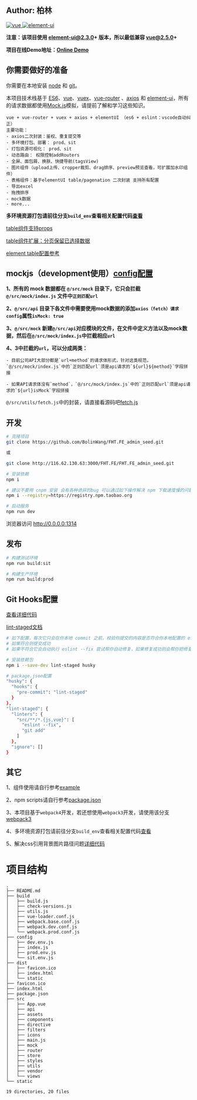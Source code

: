 ## Author: 柏林
<a href="https://github.com/vuejs/vue">
  <img src="https://img.shields.io/badge/vue-2.5.17-brightgreen.svg" alt="vue">
</a>
<a href="https://github.com/ElemeFE/element">
  <img src="https://img.shields.io/badge/element--ui-2.4.6-brightgreen.svg" alt="element-ui">
</a>

**注意：该项目使用 element-ui@2.3.0+ 版本，所以最低兼容 vue@2.5.0+**

**项目在线Demo地址：[Online Demo](https://bolinwang.github.io/FHT.FE_admin_seed/)**

## 你需要做好的准备

你需要在本地安装 [node](http://nodejs.org/) 和 [git](https://git-scm.com/)。

本项目技术栈基于 [ES6](http://es6.ruanyifeng.com/)、[vue](https://cn.vuejs.org/index.html)、[vuex](https://vuex.vuejs.org/zh-cn/)、[vue-router](https://router.vuejs.org/zh-cn/) 、[axios](https://github.com/axios/axios) 和 [element-ui](https://github.com/ElemeFE/element)，所有的请求数据都使用[Mock.js](https://github.com/nuysoft/Mock)模拟，请提前了解和学习这些知识。

```
vue + vue-router + vuex + axios + elementUI （es6 + eslint：vscode自动纠正）
主要功能：
- axios二次封装：鉴权、重复提交等
- 多环境打包、部署： prod、sit
- 打包资源可视化： prod、sit
- 动态路由： 权限控制addRouters
- 全屏、面包屑、换肤、快捷导航(tagsView)
- 图片组件（upload上传、cropper裁剪、drag排序、preview预览查看，可扩展加水印组件）
- 表格组件：基于elementUI table/pagenation 二次封装 支持所有配置
- 导出excel
- 拖拽排序
- mock数据
- more...

```

**多环境资源打包请前往分支`build_env`查看相关配置代码[查看](https://github.com/BolinWang/FHT.FE_admin_seed/commit/658426bc8b9edcc19f85cd3c67308f5f9b15ea7b)**

[table组件支持props](https://github.com/BolinWang/FHT.FE_admin_seed/blob/master/src/components/GridUnit/props.js)

[table组件扩展：分页保留已选择数据](https://github.com/BolinWang/FHT.FE_admin_seed/commit/329fe7fdc283c7f8a756e35d0faf2a073e59d757)

[element table配置参考](http://element-cn.eleme.io/#/zh-CN/component/table)

## mockjs（development使用）[config配置](https://github.com/BolinWang/FHT.FE_admin_seed/blob/master/config/dev.env.js)
**1、所有的 mock 数据都在 `@/src/mock` 目录下，它只会拦截 `@/src/mock/index.js` 文件中`正则匹配url`**

**2、`@/src/api` 目录下各文件中需要使用mock数据的添加`axios（fetch）请求 config`属性`isMock: true`**

**3、`@/src/mock` 新建`@/src/api`对应模块的文件，在文件中定义方法以及mock数据，然后在`@/src/mock/index.js`中拦截相应`url`**

**4、3中拦截的`url`，可以分成两类：**
```
- 目前公司API大部分都是`url+method`的请求体形式，针对这类规范，`@/src/mock/index.js`中的`正则匹配url`须是api请求的`${url}${method}`字段拼接

- 如果API请求体没有`method`，`@/src/mock/index.js`中的`正则匹配url`须是api请求的`${url}isMock`字段拼接
```
`@/src/utils/fetch.js`中的封装，请直接看源码吧[fetch.js](https://github.com/BolinWang/FHT.FE_admin_seed/blob/master/src/utils/fetch.js)

## 开发

```bash
# 克隆项目
git clone https://github.com/BolinWang/FHT.FE_admin_seed.git

或

git clone http://116.62.130.63:3000/FHT.FE/FHT.FE_admin_seed.git

# 安装依赖
npm i

# 建议不要用 cnpm 安装 会有各种诡异的bug 可以通过如下操作解决 npm 下载速度慢的问题
npm i --registry=https://registry.npm.taobao.org

# 启动服务
npm run dev
```

浏览器访问 http://0.0.0.0:1314

## 发布

```bash
# 构建测试环境
npm run build:sit

# 构建生产环境
npm run build:prod
```

## Git Hooks配置

[查看详细代码](https://github.com/BolinWang/FHT.FE_admin_seed/commit/3e8061b2d89af7b40c363cf3cc5c637a09f1c436)

[lint-staged文档](https://github.com/okonet/lint-staged/blob/master/README.md)

```bash
# 如下配置，每次它只会在你本地 commit 之前，校验你提交的内容是否符合你本地配置的 eslint规则
# 如果符合则提交成功
# 如果不符合它会自动执行 eslint --fix 尝试帮你自动修复，如果修复成功则会帮你把修复好的代码提交，如果失败，则会提示你错误，让你修好这个错误之后才能允许你提交代码。

# 安装依赖包
npm i --save-dev lint-staged husky

# package.json配置
"husky": {
  "hooks": {
    "pre-commit": "lint-staged"
  }
},
"lint-staged": {
  "linters": {
    "src/**/*.{js,vue}": [
      "eslint --fix",
      "git add"
    ]
  },
  "ignore": []
}
```

## 其它
1、组件使用请自行参考[example](https://github.com/BolinWang/FHT.FE_admin_seed/tree/master/src/views/example)

2、npm scripts请自行参考[package.json](https://github.com/BolinWang/FHT.FE_admin_seed/blob/master/package.json)

3、本项目基于`webpack4`开发，若还想使用`webpack3`开发，请使用该分支[webpack3](https://github.com/BolinWang/FHT.FE_admin_seed/tree/webpack3)

4、多环境资源打包请前往分支`build_env`查看相关配置代码[查看](https://github.com/BolinWang/FHT.FE_admin_seed/commit/658426bc8b9edcc19f85cd3c67308f5f9b15ea7b)

5、解决css引用背景图片路径问题[详细代码](https://github.com/BolinWang/FHT.FE_admin_seed/commit/75227eab39eb74c21ed4945a3256553f83252246)


# 项目结构

```
.
├── README.md
├── build
│   ├── build.js
│   ├── check-versions.js
│   ├── utils.js
│   ├── vue-loader.conf.js
│   ├── webpack.base.conf.js
│   ├── webpack.dev.conf.js
│   └── webpack.prod.conf.js
├── config
│   ├── dev.env.js
│   ├── index.js
│   ├── prod.env.js
│   └── sit.env.js
├── dist
│   ├── favicon.ico
│   ├── index.html
│   └── static
├── favicon.ico
├── index.html
├── package.json
├── src
│   ├── App.vue
│   ├── api
│   ├── assets
│   ├── components
│   ├── directive
│   ├── filters
│   ├── icons
│   ├── main.js
│   ├── mock
│   ├── router
│   ├── store
│   ├── styles
│   ├── utils
│   ├── vendor
│   └── views
└── static

19 directories, 20 files


```

